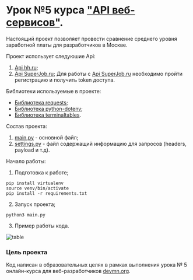 # Урок №5  курса ["API веб-сервисов"](https://dvmn.org/modules/web-api/). 

Настоящий проект позволяет провести сравнение среднего уровня заработной платы для разработчиков в Москве.


Проект использует следуюшие Api:
1. [Api hh.ru](https://github.com/hhru/api);
2. [Api SuperJob.ru](https://api.superjob.ru/);
Для работы с [Api SuperJob.ru](https://api.superjob.ru/) необходимо пройти регистрацию и получить token доступа.


Библиотеки используемые в проекте:

* [Библиотека requests](https://requests.readthedocs.io/en/master/user/install/#install);
* [Библиотека python-dotenv](https://pypi.org/project/python-dotenv/);
* [Библиотека terminaltables](https://github.com/Robpol86/terminaltables).


Состав проекта:
1. [main.py](https://github.com/ArtsAnton/devman_hw/tree/main/api/les_5/main.py) - основной файл;
2. [settings.py](https://github.com/ArtsAnton/devman_hw/tree/main/api/les_5/settings.py) - файл содержащий информацию для запросов (headers, payload и т.д).

Начало работы:
1. Подготовка к работе;

```
pip install virtualenv
source venv/bin/activate
pip install -r requirements.txt 
```
2. Запуск проекта;
```
python3 main.py
```

3. Пример работы кода.

![table](https://github.com/ArtsAnton/devman_hw/tree/main/api/les_5/img/table.png)

### Цель проекта

Код написан в образовательных целях в рамках выполнения урока № 5 онлайн-курса для веб-разработчиков [devmn.org](https://dvmn.org/modules/).